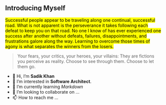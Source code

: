 ## Introducing Myself

<mark>Successful people appear to be traveling along one continual, successful road. What is not apparent is the perseverance it takes following each defeat to keep you on that road. No one I know of has ever experienced one success after another without defeats, failures, disappointments, and frustrations galore along the way. Learning to overcome those times of agony is what separates the winners from the losers.</mark>

> Your fears, your critics, your heroes, your villains: They are fictions you perceive as reality. Choose to see through them. Choose to let them go.

- 👋 Hi, I’m **Sadik Khan**
- 👀 I’m interested in __Software Architect__.
- 🌱 I’m currently learning _Markdown_
- 💞️ I’m looking to collaborate on ...
- 📫 How to reach me ...

<!---
TechICS-Sadik/TechICS-Sadik is a ✨ special ✨ repository because its `README.md` (this file) appears on your GitHub profile.
You can click the Preview link to take a look at your changes.
--->
